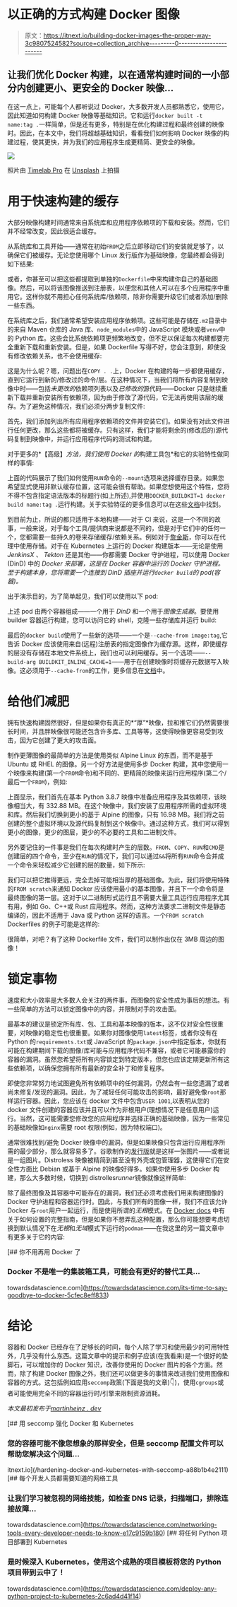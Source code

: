 # 以正确的方式构建 Docker 图像

> 原文：<https://itnext.io/building-docker-images-the-proper-way-3c9807524582?source=collection_archive---------0----------------------->

## 让我们优化 Docker 构建，以在通常构建时间的一小部分内创建更小、更安全的 Docker 映像…

在这一点上，可能每个人都听说过 Docker，大多数开发人员都熟悉它，使用它，因此知道如何构建 Docker 映像等基础知识。它和运行`docker built -t name:tag .`一样简单，但是还有更多，特别是在优化构建过程和最终创建的映像时。因此，在本文中，我们将超越基础知识，看看我们如何影响 Docker 映像的构建过程，使其更快，并为我们的应用程序生成更精简、更安全的映像。

![](img/8e68c0d39e60eaa67b6aef38bf89a636.png)

照片由 [Timelab Pro](https://unsplash.com/@timelabpro?utm_source=unsplash&utm_medium=referral&utm_content=creditCopyText) 在 [Unsplash](https://unsplash.com/?utm_source=unsplash&utm_medium=referral&utm_content=creditCopyText) 上拍摄

# 用于快速构建的缓存

大部分映像构建时间通常来自系统库和应用程序依赖项的下载和安装。然而，它们并不经常改变，因此很适合缓存。

从系统库和工具开始——通常在初始`FROM`之后立即移动它们的安装就足够了，以确保它们被缓存。无论您使用哪个 Linux 发行版作为基础映像，您最终都会得到如下结果:

或者，你甚至可以把这些都提取到单独的`Dockerfile`中来构建你自己的基础图像。然后，可以将该图像推送到注册表，以便您和其他人可以在多个应用程序中重用它。这样你就不用担心任何系统库/依赖项，除非你需要升级它们或者添加/删除一些东西。

在系统库之后，我们通常希望安装应用程序依赖项。这些可能是存储在`.m2`目录中的来自 Maven 仓库的 Java 库、`node_modules`中的 JavaScript 模块或者`venv`中的 Python 库。这些会比系统依赖项更频繁地改变，但不足以保证每次构建都要完全重新下载和重新安装。但是，如果 Dockerfile 写得不好，您会注意到，即使没有修改依赖关系，也不会使用缓存:

这是为什么呢？嗯，问题出在`COPY . .`上，Docker 在构建的每一步都使用缓存，直到它运行到新的/修改过的命令/层。在这种情况下，当我们将所有内容复制到映像中时——包括*未更改的*依赖项列表以及*已修改的*源代码——Docker 只是继续重新下载并重新安装所有依赖项，因为由于修改了源代码，它无法再使用该层的缓存。为了避免这种情况，我们必须分两步复制文件:

首先，我们添加列出所有应用程序依赖项的文件并安装它们。如果没有对此文件进行任何更改，那么这些都将被缓存。只有这样，我们才能将剩余的(修改后的)源代码复制到映像中，并运行应用程序代码的测试和构建。

对于更多的*【高级】*方法，我们使用 Docker 的*构建工具包*和它的实验特性做同样的事情:

上面的代码展示了我们如何使用`RUN`命令的`--mount`选项来选择缓存目录。如果您希望显式使用非默认缓存位置，这可能会很有帮助。如果您想使用这个特性，您将不得不包含指定语法版本的标题行(如上所述),并使用`DOCKER_BUILDKIT=1 docker build name:tag .`运行构建。关于实验特征的更多信息可以在这些[文档](https://github.com/moby/buildkit/blob/master/frontend/dockerfile/docs/syntax.md#run---mounttypecache)中找到。

到目前为止，所说的都只适用于本地构建——对于 CI 来说，这是一个不同的故事，一般来说，对于每个工具/提供商来说都是不同的，但是对于它们中的任何一个，您都需要一些持久的卷来存储缓存/依赖关系。例如对于[詹金斯](https://www.jenkins.io/doc/book/pipeline/docker/#caching-data-for-containers)，你可以在代理中使用存储。对于在 Kubernetes 上运行的 Docker 构建版本——无论是使用 *JenkinsX* 、 *Tekton* 还是其他——你都需要 Docker 守护进程，可以使用 Docker (DinD) 中的 *Docker 来部署，这是在 Docker 容器中运行的 Docker 守护进程。至于构建本身，您将需要一个连接到 *DinD* 插座并运行`docker build`的 pod(容器)。*

出于演示目的，为了简单起见，我们可以使用以下 pod:

上述 pod 由两个容器组成——一个用于 *DinD* 和一个用于*图像生成器*。要使用 builder 容器运行构建，您可以访问它的 shell，克隆一些存储库并运行 build:

最后的`docker build`使用了一些新的选项——一个是`--cache-from image:tag`,它告诉 Docker 应该使用来自(远程)注册表的指定图像作为缓存源。这样，即使缓存的层没有存储在本地文件系统上，我们也可以利用缓存。另一个选项——`--build-arg BUILDKIT_INLINE_CACHE=1`——用于在创建映像时将缓存元数据写入映像。这必须用于`--cache-from`的工作，更多信息在[文档](https://docs.docker.com/engine/reference/commandline/build/#specifying-external-cache-sources)中。

# 给他们减肥

拥有快速构建固然很好，但是如果你有真正的*“厚”*映像，拉和推它们仍然需要很长时间，并且胖映像很可能还包含许多库、工具等等，这使得映像更容易受到攻击，因为它创建了更大的攻击面。

制作更薄图像的最简单的方法是使用类似 Alpine Linux 的东西，而不是基于 Ubuntu 或 RHEL 的图像。另一个好方法是使用多步 Docker 构建，其中您使用一个映像来构建(第一个`FROM`命令)和不同的、更精简的映像来运行应用程序(第二个/最后一个`FROM`)，例如:

上面显示，我们首先在基本 Python 3.8.7 映像中准备应用程序及其依赖项，该映像相当大，有 332.88 MB。在这个映像中，我们安装了应用程序所需的虚拟环境和库。然后我们切换到更小的基于 Alpine 的图像，只有 16.98 MB。我们将之前创建的整个虚拟环境以及源代码复制到这个映像中。通过这种方式，我们可以得到更小的图像，更少的图层，更少的不必要的工具和二进制文件。

另外要记住的一件事是我们在每次构建时产生的层数。`FROM`、`COPY`、`RUN`和`CMD`是创建层的四个命令，至少在`RUN`的情况下，我们可以通过`&&`将所有`RUN`命令合并成一个命令来轻松减少它创建的层的数量，如下所示:

我们可以把它推得更远，完全去掉可能相当厚的基础图像。为此，我们将使用特殊的`FROM scratch`来通知 Docker 应该使用最小的基本图像，并且下一个命令将是最终图像的第一层。这对于以二进制形式运行且不需要大量工具运行应用程序尤其有用，例如 Go、C++或 Rust 应用程序。然而，这种方法要求二进制文件是静态编译的，因此不适用于 Java 或 Python 这样的语言。一个`FROM scratch` Dockerfiles 的例子可能是这样的:

很简单，对吧？有了这种 Dockerfile 文件，我们可以制作出仅在 3MB 周边的图像！

# 锁定事物

速度和大小效率是大多数人会关注的两件事，而图像的安全性成为事后的想法。有一些简单的方法可以锁定图像中的内容，并限制对手的攻击面。

最基本的建议是锁定所有库、包、工具和基本映像的版本，这不仅对安全性很重要，对映像的稳定性也很重要。如果你对图像使用`latest`标签，或者你没有在 Python 的`requirements.txt`或 JavaScript 的`package.json`中指定版本，你就有可能在构建期间下载的图像/库可能与应用程序代码不兼容，或者它可能暴露你的容器的漏洞。虽然您希望将所有内容锁定到特定版本，但您也应该定期更新所有这些依赖项，以确保您拥有所有最新的安全补丁和修复程序。

即使您非常努力地试图避免所有依赖项中的任何漏洞，仍然会有一些您遗漏了或者尚未修复/发现的漏洞。因此，为了减轻任何可能攻击的影响，最好避免像`root`那样运行容器。因此，您应该在 docker 文件中包含`USER 1001`,以表明从您的 docker 文件创建的容器应该并且可以作为非根用户(理想情况下是任意用户)运行。当然，这可能需要您修改您的应用程序并选择正确的基础映像，因为一些常见的基础映像如`nginx`需要 root 权限(例如，因为特权端口)。

通常很难找到/避免 Docker 映像中的漏洞，但是如果映像只包含运行应用程序所需的最少部分，那么就容易多了。谷歌制作的[发行版](https://github.com/GoogleContainerTools/distroless)就是这样一张图片——或者说是一组图片。Distroless 映像被精简到甚至没有外壳或包管理器，这使得它们在安全性方面比 Debian 或基于 Alpine 的映像好得多。如果你使用多步 Docker 构建，那么大多数时候，切换到 distrolles*runner*镜像就像这样简单:

除了最终图像及其容器中可能存在的漏洞，我们还必须考虑我们用来构建图像的 Docker 守护进程和容器运行时。因此，与我们所有的图像一样，我们不应该允许 Docker 与`root`用户一起运行，而是使用所谓的*无根*模式。在 [Docker docs](https://docs.docker.com/engine/security/rootless/) 中有关于如何设置的完整指南，但是如果你不想弄乱这种配置，那么你可能想要考虑切换到默认情况下在*无根*和*无域*模式下运行的`podman`——在我这里的另一篇文章中有更多关于它的内容:

[](https://towardsdatascience.com/its-time-to-say-goodbye-to-docker-5cfec8eff833) [## 你不用再用 Docker 了

### Docker 不是唯一的集装箱工具，可能会有更好的替代工具…

towardsdatascience.com](https://towardsdatascience.com/its-time-to-say-goodbye-to-docker-5cfec8eff833) 

# 结论

容器和 Docker 已经存在了足够长的时间，每个人除了学习和使用最少的可用特性外，几乎没有什么东西。这篇文章中的提示和例子应该(在我看来)是一个很好的垫脚石，可以增加你的 Docker 知识，改善你使用的 Docker 图片的各个方面。然而，除了构建 Docker 图像之外，我们还可以做更多的事情来改进我们使用图像和容器的方式。这包括例如应用`seccomp`政策(下面是我的文章)👇)，使用`cgroups`或者可能使用完全不同的容器运行时/引擎来限制资源消耗。

*本文最初发布于*[*martinheinz . dev*](https://martinheinz.dev/blog/42?utm_source=tds&utm_medium=referral&utm_campaign=blog_post_42)

[](/hardening-docker-and-kubernetes-with-seccomp-a88b1b4e2111) [## 用 seccomp 强化 Docker 和 Kubernetes

### 您的容器可能不像您想象的那样安全，但是 seccomp 配置文件可以帮助您解决这个问题…

itnext.io](/hardening-docker-and-kubernetes-with-seccomp-a88b1b4e2111) [](https://towardsdatascience.com/networking-tools-every-developer-needs-to-know-e17c9159b180) [## 每个开发人员都需要知道的网络工具

### 让我们学习被忽视的网络技能，如检查 DNS 记录，扫描端口，排除连接故障…

towardsdatascience.com](https://towardsdatascience.com/networking-tools-every-developer-needs-to-know-e17c9159b180) [](https://towardsdatascience.com/deploy-any-python-project-to-kubernetes-2c6ad4d41f14) [## 将任何 Python 项目部署到 Kubernetes

### 是时候深入 Kubernetes，使用这个成熟的项目模板将您的 Python 项目带到云中了！

towardsdatascience.com](https://towardsdatascience.com/deploy-any-python-project-to-kubernetes-2c6ad4d41f14)